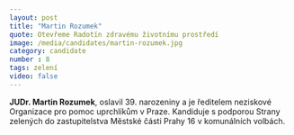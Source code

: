 ```yaml
---
layout: post
title: "Martin Rozumek"
quote: Otevřeme Radotín zdravému životnímu prostředí
image: /media/candidates/martin-rozumek.jpg
category: candidate
number : 8
tags: zelení
video: false
---
```


**JUDr. Martin Rozumek**, oslavil 39. narozeniny a je ředitelem neziskové Organizace pro pomoc uprchlíkům v Praze. Kandiduje s podporou Strany zelených do zastupitelstva Městské části Prahy 16 v komunálních volbách.
